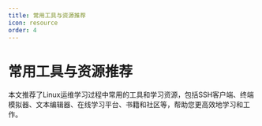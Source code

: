 ```yaml
---
title: 常用工具与资源推荐
icon: resource
order: 4
---
```


# 常用工具与资源推荐

本文推荐了Linux运维学习过程中常用的工具和学习资源，包括SSH客户端、终端模拟器、文本编辑器、在线学习平台、书籍和社区等，帮助您更高效地学习和工作。
